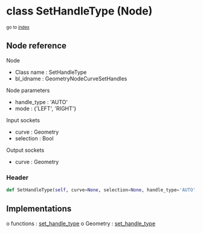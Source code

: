 # class SetHandleType (Node)

<sub>go to [index](/docs/index.md)</sub>

## Node reference

Node
 - Class name : SetHandleType
 - bl_idname : GeometryNodeCurveSetHandles

Node parameters
 - handle_type : 'AUTO'
 - mode : {'LEFT', 'RIGHT'}

Input sockets
 - curve : Geometry
 - selection : Bool

Output sockets
 - curve : Geometry

### Header

``` python
def SetHandleType(self, curve=None, selection=None, handle_type='AUTO', mode={'LEFT', 'RIGHT'}, node_label=None, node_color=None):
```

## Implementations

o functions : [set_handle_type](/docs/GeoNodes_classes/GLOBAL.md#set_handle_type)
o Geometry : [set_handle_type](/docs/GeoNodes_classes/Geometry.md#set_handle_type)

